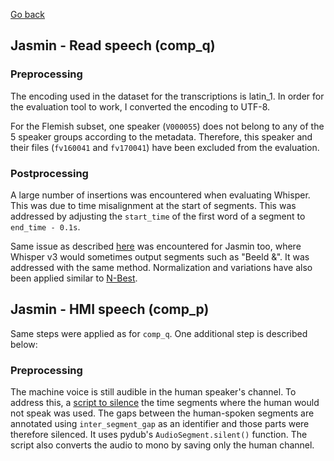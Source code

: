 [Go back](./jasmin.md)

## Jasmin - Read speech (comp_q)
### Preprocessing 

The encoding used in the dataset for the transcriptions is latin_1. In order for the evaluation tool to work, I converted the encoding to UTF-8.

For the Flemish subset, one speaker (`V000055`) does not belong to any of the 5 speaker groups according to the metadata. Therefore, this speaker and their files (`fv160041` and `fv170041`) have been excluded from the evaluation.

### Postprocessing

A large number of insertions was encountered when evaluating Whisper. This was due to time misalignment at the start of segments. This was addressed by adjusting the `start_time` of the first word of a segment to `end_time - 0.1s`.

Same issue as described [here](../N-Best/nbest_setup.md) was encountered for Jasmin too, where Whisper v3 would sometimes output segments such as "Beeld &". It was addressed with the same method. Normalization and variations have also been applied similar to [N-Best](../N-Best/nbest_setup.md).

## Jasmin - HMI speech (comp_p)

Same steps were applied as for `comp_q`. One additional step is described below:
### Preprocessing 

The machine voice is still audible in the human speaker's channel. To address this, a [script to silence](https://github.com/greenw0lf/OH-SMArt/blob/master/reference2stm/silence_jasmin.ipynb) the time segments where the human would not speak was used. The gaps between the human-spoken segments are annotated using `inter_segment_gap` as an identifier and those parts were therefore silenced. It uses pydub's `AudioSegment.silent()` function. The script also converts the audio to mono by saving only the human channel.
